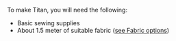 To make Titan, you will need the following:

*   Basic sewing supplies
*   About 1.5 meter of suitable fabric ([see Fabric options](/docs/patterns/titan/fabric))
